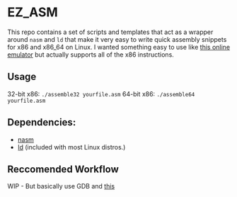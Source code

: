 # EZ_ASM
This repo contains a set of scripts and templates that act as a wrapper around `nasm` and `ld` that make it very easy to write quick assembly snippets for x86 and x86_64 on Linux. I wanted something easy to use like [this online emulator](http://carlosrafaelgn.com.br/asm86/) but actually supports all of the x86 instructions. 

## Usage
32-bit x86: `./assemble32 yourfile.asm`
64-bit x86: `./assemble64 yourfile.asm`

## Dependencies: 
* [nasm](http://www.nasm.us/)  
* [ld](https://en.wikipedia.org/wiki/GNU_linker) (included with most Linux distros.)

## Reccomended Workflow
WIP - But basically use GDB and [this](https://github.com/cyrus-and/gdb-dashboard)


